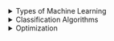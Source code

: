 
<details>
  <summary>Types of Machine Learning</summary>

## Types of Machine Learning

### 1. Supervised Learning
- **Dataset:** Contains labeled examples $`(x_i, y_i)`$ where $`x_i`$ is a feature vector, and $`y_i`$ is the corresponding label.
- **Description:**
  
  A **labeled example** may look in the following way:
  - $`x_i`$: A feature vector representing the characteristics of a patient. (e.g., blood sugar level, cholesterol level, weight, height, habits, etc).
  - $`y_i`$: The label or target outcome associated with $`x_i`$. It could be a **binary label** (e.g., $`y_i = 1`$ if the patient has a specific disease, $`y_i = 0`$ otherwise),
                 **multiclass label** (e.g., $`y_i = \text{"diabetes"}`$, $`y_i = \text{"hypertension"}`$), **real number** (e.g., the predicted severity of a condition), etc.
- **Real Life Examples of a Supervised Learning:**
  - Email classification: $`\text{"{spam, not-spam}"}`$
  - Predicting a probability (e.g., cancer diagnosis).
- **Goal:** Train a model to map feature vectors $`x`$ to their labels $`y`$.
 
<img width="500" alt="Page 1" src="https://github.com/user-attachments/assets/4c0b97b1-41e6-412a-85e5-51abe79cd688">

---

### 2. Unsupervised Learning
- **Dataset:** Contains only unlabeled examples $`x_i`$.
- **Description:** Unlike supervised learning, there are no labels $`y_i`$ to guide the learning process. Instead, the goal is to identify patterns, structure, or relationships within the data.
- **Real Life Examples of an Unsupervised Learning:**
  - **Clustering:** Grouping similar data points (e.g., grouping customers by purchase history or behavior.).
  - **Dimensionality Reduction:** Simplifying data while retaining its essence (e.g., reducing the size of images while retaining important details.).
  - **Outlier Detection:** Identifying anomalies in the data (e.g., fraud detection).
- **Goal:** Discover patterns or structure in the data.

<img width="500" alt="Page 1" src="https://github.com/user-attachments/assets/89869f38-0b5e-4454-b276-f25fc698d768">

---

### 3. Semi-Supervised Learning
- **Dataset:** Contains both labeled and unlabeled examples.
- **Description:** The algorithm uses the unlabeled examples to learn the structure or distribution of the data, which helps improve the model's predictions on labeled examples.
  This approach assumes that the unlabeled data provides additional information about the problem, such as the underlying data distribution.
- **Real Life Examples of a Semi-Supervised Learning:**

  **Medical Image Analysis:**
   - **Scenario:** Labeling medical images (e.g., MRI scans) requires expert radiologists, making labeled data scarce and expensive.
   - **Solution:** Use a small set of labeled images (e.g., with disease annotations) along with a large set of unlabeled images to improve diagnostic accuracy.
   - **Example:** Identifying tumors in MRI scans with minimal labeled data.
- **Goal:** Leverage unlabeled data to improve model performance.

<img width="500" alt="Page 1" src="https://github.com/user-attachments/assets/551f4da7-f05e-4e94-9a69-8e864e8e5002">

---

### 4. Reinforcement Learning
- **Dataset:** Not explicitly provided; the machine interacts with an environment.
- **Description:** It is a type of learning where an agent learns to make decisions by interacting with an environment.
  The agent observes the current state of the environment, takes actions, and receives rewards or penalties based on those actions.
  Over time, the agent learns a strategy, called a **policy**, to maximize rewards.
- **Real Life Examples of the Reinforcement Learning:**
  **Game Playing:**
   - **Scenario:** Training agents to play complex games.
   - **Example:** AlphaGo, which uses reinforcement learning to master the game of Go by learning strategies that outperform human experts.
- **Goal:** Learn a policy (function) that selects optimal actions to maximize long-term rewards in a sequential decision-making process.

<img width="500" alt="Page 1" src="https://github.com/user-attachments/assets/9c887f3b-4f6d-4bcb-888d-680a254bc7d8">

</details>

<details>
  <summary>Classification Algorithms</summary>
  
## Classification Algorithms

**Classification algorithms** are a subset of machine learning algorithms used to assign a label or category to input data. They are widely used for tasks like spam detection, image recognition, medical diagnosis, etc.

<img width="500" alt="Page 1" src="https://github.com/user-attachments/assets/598627d5-9115-48bf-af04-36263dc3effa">

### Key Concepts:

1. **Decision Boundary**:
   - A **decision boundary** is a surface that separates the feature space into regions corresponding to different classes.
   - It can take various forms:
     - **Linear (straight line or hyperplane):** Algorithms like Logistic Regression and Linear SVM.
     - **Non-linear (curved):** Algorithms like Kernel SVM and Neural Networks.
     - **Complex shapes:** Algorithms like Decision Trees and ensemble methods (e.g., Random Forests).
   - The decision boundary defines the accuracy of the model by determining how well it separates classes in the dataset.

2. **How Classification Algorithms Differ**:
   - **Form of Decision Boundary:**
     - Each algorithm uses a unique method to compute the decision boundary based on the training data.
   - **Training Speed:**
     - Some algorithms train quickly, while others take longer due to complexity.
   - **Prediction Speed:**
     - Algorithms also differ in how fast they make predictions.

</details>

<details>
  <summary>Optimization</summary>

**Optimization** is like the engine that makes machine learning work. At its core, it's all about finding the best values for a model's parameters (like weights and biases) so it performs well on a given task.

</details>
